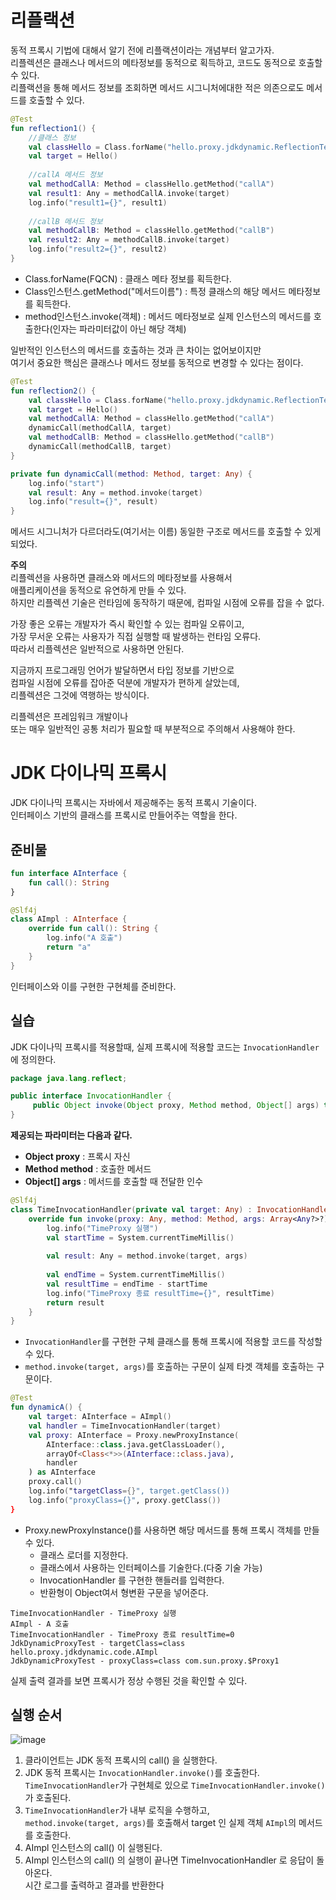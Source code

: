 # 리플랙션 
동적 프록시 기법에 대해서 알기 전에 리플랙션이라는 개념부터 알고가자.        
리플렉션은 클래스나 메서드의 메타정보를 동적으로 획득하고, 코드도 동적으로 호출할 수 있다.        
리플랙션을 통해 메서드 정보를 조회하면 메서드 시그니처에대한 적은 의존으로도 메서드를 호출할 수 있다.  

```kt
@Test
fun reflection1() {
    //클래스 정보
    val classHello = Class.forName("hello.proxy.jdkdynamic.ReflectionTest\$Hello")
    val target = Hello()
    
    //callA 메서드 정보
    val methodCallA: Method = classHello.getMethod("callA")
    val result1: Any = methodCallA.invoke(target)
    log.info("result1={}", result1)
    
    //callB 메서드 정보
    val methodCallB: Method = classHello.getMethod("callB")
    val result2: Any = methodCallB.invoke(target)
    log.info("result2={}", result2)
}
```  
* Class.forName(FQCN) : 클래스 메타 정보를 획득한다.         
* Class인스턴스.getMethod("메서드이름") : 특정 클래스의 해당 메서드 메타정보를 획득한다.       
* method인스턴스.invoke(객체) : 메서드 메타정보로 실제 인스턴스의 메서드를 호출한다(인자는 파라미터값이 아닌 해당 객체)   
    
일반적인 인스턴스의 메서드를 호출하는 것과 큰 차이는 없어보이지만       
여기서 중요한 핵심은 클래스나 메서드 정보를 동적으로 변경할 수 있다는 점이다.  

```kt
@Test
fun reflection2() {
    val classHello = Class.forName("hello.proxy.jdkdynamic.ReflectionTest\$Hello")
    val target = Hello()
    val methodCallA: Method = classHello.getMethod("callA")
    dynamicCall(methodCallA, target)
    val methodCallB: Method = classHello.getMethod("callB")
    dynamicCall(methodCallB, target)
}

private fun dynamicCall(method: Method, target: Any) {
    log.info("start")
    val result: Any = method.invoke(target)
    log.info("result={}", result)
}
```
메서드 시그니처가 다르더라도(여기서는 이름) 동일한 구조로 메서드를 호출할 수 있게되었다.    
  
**주의**    
리플렉션을 사용하면 클래스와 메서드의 메타정보를 사용해서      
애플리케이션을 동적으로 유연하게 만들 수 있다.        
하지만 리플렉션 기술은 런타임에 동작하기 때문에, 컴파일 시점에 오류를 잡을 수 없다.     
     
가장 좋은 오류는 개발자가 즉시 확인할 수 있는 컴파일 오류이고,        
가장 무서운 오류는 사용자가 직접 실행할 때 발생하는 런타임 오류다.     
따라서 리플렉션은 일반적으로 사용하면 안된다.    
   
지금까지 프로그래밍 언어가 발달하면서 타입 정보를 기반으로      
컴파일 시점에 오류를 잡아준 덕분에 개발자가 편하게 살았는데,      
리플렉션은 그것에 역행하는 방식이다.    
  
리플렉션은 프레임워크 개발이나      
또는 매우 일반적인 공통 처리가 필요할 때 부분적으로 주의해서 사용해야 한다.   

# JDK 다이나믹 프록시  

JDK 다이나믹 프록시는 자바에서 제공해주는 동적 프록시 기술이다.          
인터페이스 기반의 클래스를 프록시로 만들어주는 역할을 한다.         

## 준비물 

```kt
fun interface AInterface {
    fun call(): String
}
```
```kt
@Slf4j
class AImpl : AInterface {
    override fun call(): String {
        log.info("A 호출")
        return "a"
    }
}
```
인터페이스와 이를 구현한 구현체를 준비한다.   

## 실습 
JDK 다이나믹 프록시를 적용할때, 실제 프록시에 적용할 코드는 `InvocationHandler`에 정의한다.     

```java
package java.lang.reflect;

public interface InvocationHandler {
     public Object invoke(Object proxy, Method method, Object[] args) throws Throwable;
}    
```   
  
**제공되는 파라미터는 다음과 같다.**    
   
* **Object proxy** : 프록시 자신
* **Method method** : 호출한 메서드
* **Object[] args** : 메서드를 호출할 때 전달한 인수

```kt
@Slf4j
class TimeInvocationHandler(private val target: Any) : InvocationHandler {
    override fun invoke(proxy: Any, method: Method, args: Array<Any?>?): Any {
        log.info("TimeProxy 실행")
        val startTime = System.currentTimeMillis()
        
        val result: Any = method.invoke(target, args)
        
        val endTime = System.currentTimeMillis()
        val resultTime = endTime - startTime
        log.info("TimeProxy 종료 resultTime={}", resultTime)
        return result
    }
}
```
* `InvocationHandler`를 구현한 구체 클래스를 통해 프록시에 적용할 코드를 작성할 수 있다.          
* `method.invoke(target, args)`를 호출하는 구문이 실제 타겟 객체를 호출하는 구문이다.            

```kt
@Test
fun dynamicA() {
    val target: AInterface = AImpl()
    val handler = TimeInvocationHandler(target)
    val proxy: AInterface = Proxy.newProxyInstance(
        AInterface::class.java.getClassLoader(), 
        arrayOf<Class<*>>(AInterface::class.java), 
        handler
    ) as AInterface
    proxy.call()
    log.info("targetClass={}", target.getClass())
    log.info("proxyClass={}", proxy.getClass())
}
```
* Proxy.newProxyInstance()를 사용하면 해당 메서드를 통해 프록시 객체를 만들 수 있다.  
    * 클래스 로더를 지정한다.     
    * 클래스에서 사용하는 인터페이스를 기술한다.(다중 기술 가능)    
    * InvocationHandler 를 구현한 핸들러를 입력한다.      
    * 반환형이 Object여서 형변환 구문을 넣어준다.    

```console
TimeInvocationHandler - TimeProxy 실행
AImpl - A 호출
TimeInvocationHandler - TimeProxy 종료 resultTime=0
JdkDynamicProxyTest - targetClass=class hello.proxy.jdkdynamic.code.AImpl
JdkDynamicProxyTest - proxyClass=class com.sun.proxy.$Proxy1
```   
실제 출력 결과를 보면 프록시가 정상 수행된 것을 확인할 수 있다.   

## 실행 순서   
  
![image](https://user-images.githubusercontent.com/50267433/147561169-4f957640-743a-4d43-8118-8c63322066fc.png)

1. 클라이언트는 JDK 동적 프록시의 call() 을 실행한다.      
2. JDK 동적 프록시는 `InvocationHandler.invoke()`를 호출한다.     
    `TimeInvocationHandler`가 구현체로 있으로 `TimeInvocationHandler.invoke()`가 호출된다.      
3. `TimeInvocationHandler`가 내부 로직을 수행하고,     
    `method.invoke(target, args)`를 호출해서 target 인 실제 객체 `AImpl`의 메서드를 호출한다.   
4. AImpl 인스턴스의 call() 이 실행된다.        
5. AImpl 인스턴스의 call() 의 실행이 끝나면 TimeInvocationHandler 로 응답이 돌아온다.     
    시간 로그를 출력하고 결과를 반환한다   
  

